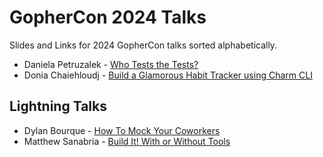 # GopherCon 2024 Talks

Slides and Links for 2024 GopherCon talks sorted alphabetically.

- Daniela Petruzalek - [Who Tests the Tests?](./DanielaPetruzalek/README.md)
- Donia Chaiehloudj - [Build a Glamorous Habit Tracker using Charm CLI](./DoniaChaiehloudj-BuildAGlamourousHabitTrackerWithCharmCLI/README.md)

## Lightning Talks

- Dylan Bourque - [How To Mock Your Coworkers](./Dylan-Bourque-How-To-Mock-Your-Coworkers.pptx)
- Matthew Sanabria - [Build It! With or Without Tools](./MatthewSanabria-BuildIt-WithOrWithoutTools)
